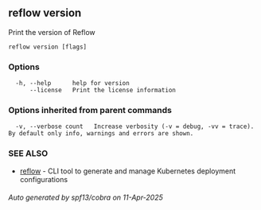 ## reflow version

Print the version of Reflow

```
reflow version [flags]
```

### Options

```
  -h, --help      help for version
      --license   Print the license information
```

### Options inherited from parent commands

```
  -v, --verbose count   Increase verbosity (-v = debug, -vv = trace). By default only info, warnings and errors are shown.
```

### SEE ALSO

* [reflow](reflow.md)	 - CLI tool to generate and manage Kubernetes deployment configurations

###### Auto generated by spf13/cobra on 11-Apr-2025
